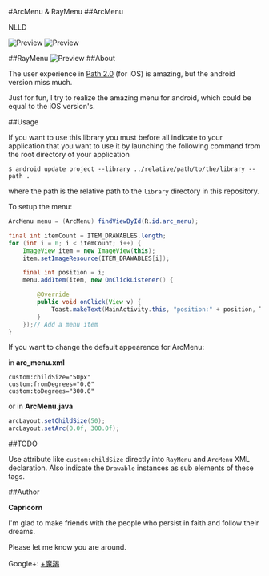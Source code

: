 #ArcMenu & RayMenu
##ArcMenu

NLLD

![Preview](https://dl.dropbox.com/u/11369687/preview0.png)
![Preview](https://dl.dropbox.com/u/11369687/preview1.png)

##RayMenu
![Preview](https://dl.dropbox.com/u/11369687/raymenu.png)
##About

The user experience in [Path 2.0](https://path.com/) (for iOS) is amazing, but the android version miss much.

Just for fun, I try to realize the amazing menu for android, which could be equal to the iOS version's.

##Usage

If you want to use this library you must before all indicate to your application
that you want to use it by launching the following command from the root
directory of your application

```
$ android update project --library ../relative/path/to/the/library --path .
```
where the path is the relative path to the ``library`` directory in this repository.

To setup the menu:

``` java
ArcMenu menu = (ArcMenu) findViewById(R.id.arc_menu);

final int itemCount = ITEM_DRAWABLES.length;
for (int i = 0; i < itemCount; i++) {
	ImageView item = new ImageView(this);
	item.setImageResource(ITEM_DRAWABLES[i]);

	final int position = i;
	menu.addItem(item, new OnClickListener() {

		@Override
		public void onClick(View v) {
			Toast.makeText(MainActivity.this, "position:" + position, Toast.LENGTH_SHORT).show();
		}
	});// Add a menu item
}
```

If you want to change the default appearence for ArcMenu:

in **arc_menu.xml**

    custom:childSize="50px"
    custom:fromDegrees="0.0"
    custom:toDegrees="300.0"

or in **ArcMenu.java**

``` java    
arcLayout.setChildSize(50);
arcLayout.setArc(0.0f, 300.0f);    
```
##TODO

Use attribute like ``custom:childSize`` directly into ``RayMenu`` and ``ArcMenu`` XML declaration. Also
indicate the ``Drawable`` instances as sub elements of these tags.

##Author

**Capricorn**

I'm glad to make friends with the people who persist in faith and follow their dreams.

Please let me know you are around.

Google+: [+魔羯](https://plus.google.com/107460592910747948011)





